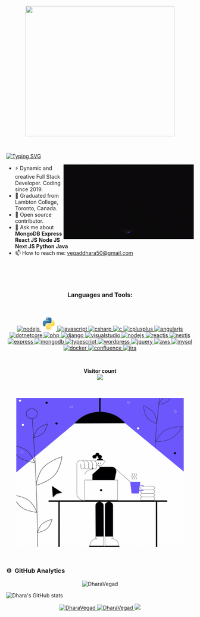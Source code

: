 <!-- - 👋 Hi, I’m @DharaVegad
- 👀 I’m interested in ...
- 🌱 I’m currently learning ...
- 💞️ I’m looking to collaborate on ...
- 📫 How to reach me ...

<!---
DharaVegad/DharaVegad is a ✨ special ✨ repository because its `README.md` (this file) appears on your GitHub profile.
You can click the Preview link to take a look at your changes.
--->
 
 
 
 
 <link rel="stylesheet" href="https://cdn.jsdelivr.net/gh/devicons/devicon@v2.14.0/devicon.min.css">



<p align="center">
   <img align="center" src="https://github.com/DharaVegad/DharaVegad/blob/main/header_gif.gif?raw=true" width="400" height="350" border-radius=50%;/>
</p><br>

[![Typing SVG](https://readme-typing-svg.demolab.com?font=Carter+One&size=30&pause=1000&color=061E79&width=435&height=55&lines=Hello+%F0%9F%91%8B+I'm+Dhara+Vegad+%F0%9F%98%84)](https://git.io/typing-svg)

  <p align="right">
   <img align="right" src="https://github.com/DharaVegad/DharaVegad/blob/main/giphy_5.gif?raw=true" width="350" height="200" border-radius=50%;/>
  </p>
  
- ⚡ Dynamic and creative Full Stack Developer. Coding since 2019.
- 🌱 Graduated from  Lambton College, Toronto, Canada.
- 👯 Open source contributor.
- 💬 Ask me about **MongoDB** **Express** **React JS** **Node JS** **Next JS** **Python** **Java**
- 📫 How to reach me: vegaddhara50@gmail.com

<br>
<br><br><h3 align="center">Languages and Tools:</h3><br>

<p align="center"> 
  <a href="https://www.oracle.com/java/" target="_blank"> 
    <img src="https://cdn.jsdelivr.net/gh/devicons/devicon/icons/java/java-original-wordmark.svg" alt="nodejs" width="40" height="40"/>
  </a>
  <a href="https://www.python.org" target="_blank"> 
    <img src="https://raw.githubusercontent.com/devicons/devicon/master/icons/python/python-original.svg" alt="python" width="40" height="40"/>
  </a>
  <a href="https://www.javascript.com/" target="_blank"> 
    <img src="https://cdn.jsdelivr.net/gh/devicons/devicon/icons/javascript/javascript-original.svg" alt="javascript" width="40" height="40"/>
  </a>
  <a href="" target="_blank"> 
    <img src="https://cdn.jsdelivr.net/gh/devicons/devicon/icons/csharp/csharp-original.svg" alt="csharp" width="40" height="40"/>
  </a>
  <a href="" target="_blank"> 
    <img src="https://cdn.jsdelivr.net/gh/devicons/devicon/icons/c/c-original.svg" alt="c" width="40" height="40"/>
  </a>
  <a href="" target="_blank"> 
    <img src="https://cdn.jsdelivr.net/gh/devicons/devicon/icons/cplusplus/cplusplus-original.svg" alt="cplusplus" width="40" height="40"/>
  </a>
  <a href="https://angular.io/" target="_blank"> 
    <img src="https://cdn.jsdelivr.net/gh/devicons/devicon/icons/angularjs/angularjs-original.svg" alt="angularjs" width="40" height="40"/>
  </a>
  <a href="" target="_blank"> 
    <img src="https://cdn.jsdelivr.net/gh/devicons/devicon/icons/dotnetcore/dotnetcore-original.svg" alt="dotnetcore" width="40" height="40"/>
  </a>
  <a href="https://www.php.net/" target="_blank"> 
    <img src="https://cdn.jsdelivr.net/gh/devicons/devicon/icons/php/php-original.svg" alt="php" width="40" height="40"/>
  </a>
  <a href="https://www.djangoproject.com/" target="_blank"> 
    <img src="https://cdn.jsdelivr.net/gh/devicons/devicon/icons/django/django-plain.svg" alt="django" width="40" height="40"/>
  </a>
  <a href="https://visualstudio.microsoft.com/" target="_blank"> 
    <img src="https://cdn.jsdelivr.net/gh/devicons/devicon/icons/visualstudio/visualstudio-plain.svg" alt="visualstudio" width="40" height="40"/>
  </a>
  <a href="https://nodejs.dev/" target="_blank"> 
    <img src="https://cdn.jsdelivr.net/gh/devicons/devicon/icons/nodejs/nodejs-original.svg" alt="nodejs" width="40" height="40"/>
  </a>
  <a href="https://reactjs.org/" target="_blank"> 
    <img src="https://cdn.jsdelivr.net/gh/devicons/devicon/icons/react/react-original.svg" alt="reactjs" width="40" height="40"/> 
  </a> 
  <a href="https://nextjs.org/" target="_blank"> 
    <img src="https://cdn.jsdelivr.net/gh/devicons/devicon/icons/nextjs/nextjs-original-wordmark.svg" alt="nextjs" width="40" height="40"/> 
  </a>  
  <a href="https://expressjs.com/" target="_blank"> 
    <img src="https://cdn.jsdelivr.net/gh/devicons/devicon/icons/express/express-original.svg"  alt="express" width="40" height="40"/> 
  </a>
  <a href="https://www.mongodb.com/" target="_blank"> 
    <img src="https://cdn.jsdelivr.net/gh/devicons/devicon/icons/mongodb/mongodb-original.svg" alt="mongodb" width="40" height="40"/> 
  </a> 
  <a href="typescriptlang.org" target="_blank"> 
    <img src="https://cdn.jsdelivr.net/gh/devicons/devicon/icons/typescript/typescript-original.svg" alt="typescript" width="40" height="40"/> 
  </a>
  <a href="https://wordpress.com/" target="_blank"> 
    <img src="https://cdn.jsdelivr.net/gh/devicons/devicon/icons/wordpress/wordpress-original.svg" alt="wordpress" width="40" height="40"/> 
  </a>
  <a href="https://jquery.com/" target="_blank"> 
    <img src="https://cdn.jsdelivr.net/gh/devicons/devicon/icons/jquery/jquery-plain-wordmark.svg" alt="jquery" width="40" height="40"/> 
  </a>
  <a href="https://aws.amazon.com/" target="_blank"> 
    <img src="https://cdn.jsdelivr.net/gh/devicons/devicon/icons/amazonwebservices/amazonwebservices-original-wordmark.svg" alt="aws" width="40" height="40"/> 
  </a>
  <a href="https://www.mysql.com/" target="_blank"> 
    <img src="https://cdn.jsdelivr.net/gh/devicons/devicon/icons/mysql/mysql-original-wordmark.svg" alt="mysql" width="40" height="40"/> 
  </a>
  <a href="https://www.mysql.com/" target="_blank"> 
    <img src="https://cdn.jsdelivr.net/gh/devicons/devicon/icons/docker/docker-plain-wordmark.svg" alt="docker" width="40" height="40"/> 
  </a>
  <a href="" target="_blank"> 
    <img src="https://cdn.jsdelivr.net/gh/devicons/devicon/icons/confluence/confluence-original.svg" alt="confluence" width="40" height="40"/>
  </a>
  <a href="https://www.atlassian.com/software/jira" target="_blank"> 
    <img src="https://cdn.jsdelivr.net/gh/devicons/devicon/icons/jira/jira-original-wordmark.svg" alt="jira" width="40" height="40"/>
  </a>
  </p><br>
  
  <p align="center"> 
  <b>Visitor count</b><br>
  <img src="https://profile-counter.glitch.me/DharaVegad/count.svg" />
  </p><br>

  <p align="center">
   <img align="center" alt="GIF" src="https://github.com/DharaVegad/DharaVegad/blob/main/giphy_2.gif?raw=true" width="450" height="400" /> </p>
  <br>

### ⚙️ &nbsp;GitHub Analytics

<p align="center"> <img src="https://github-readme-stats.vercel.app/api?username=DharaVegad&show_icons=true&theme=gotham&count_private=true&default=false" alt="DharaVegad" />

![Dhara's GitHub stats](https://github-readme-stats.vercel.app/api?username=DharaVegad&show_icons=true&theme=radical&count_private=true&include_all_commits=true&show_owner=true)
 
<p align="center"> 
<a href="https://github.com/DharaVegad">
 <img height="200em" src="https://github-readme-stats.vercel.app/api?username=DharaVegad&show_icons=true&theme=algolia&include_all_commits=true&count_private=true" alt="DharaVegad"/>
<img height="200em" src="https://github-readme-stats.vercel.app/api?username=DharaVegad&count_private=true&theme=algolia&show_icons=true&include_all_commits=true" alt="DharaVegad"/>
  <img height="200em" src="https://github-readme-stats.vercel.app/api/top-langs/?username=DharaVegad&hide=TeX&layout=compact&theme=algolia"/>
 </a>
</p>
<!--   <img height="180em" src="https://github-readme-stats-eight-theta.vercel.app/api/top-langs/?username=DharaVegad&layout=compact&langs_count=8&theme=algolia"/> -->
<!-- ![Top Langs](https://github-readme-stats.vercel.app/api/top-langs/?username=DharaVegad&hide=TeX&layout=compact) -->

